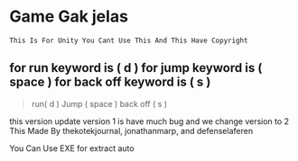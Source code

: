 # Game Gak jelas

` This Is For Unity You Cant Use This And This Have Copyright `



## for run keyword is ( d ) for jump keyword is ( space ) for back off keyword is ( s )

> run( d )
> Jump ( space )
> back off ( s )

this version update version 1 is have much bug and we change version to 2
This Made By thekotekjournal, jonathanmarp, and defenselaferen


You Can Use EXE for extract auto
